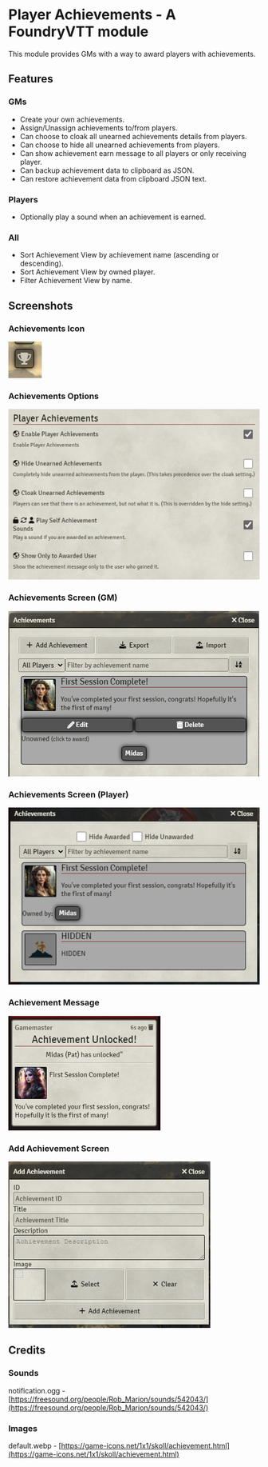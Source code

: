 # Player Achievements - A FoundryVTT module

This module provides GMs with a way to award players with achievements.

## Features
  ### GMs
  - Create your own achievements.
  - Assign/Unassign achievements to/from players.
  - Can choose to cloak all unearned achievements details from players.
  - Can choose to hide all unearned achievements from players.
  - Can show achievement earn message to all players or only receiving player.
  - Can backup achievement data to clipboard as JSON.
  - Can restore achievement data from clipboard JSON text.
 ### Players
  - Optionally play a sound when an achievement is earned.
 ### All
  - Sort Achievement View by achievement name (ascending or descending).
  - Sort Achievement View by owned player.
  - Filter Achievement View by name.

## Screenshots

### Achievements Icon

  <img src="./previews/achievementsIcon.png" title="Foundry Achievements Button"></img>


### Achievements Options

  <img src="./previews/achievementsOptions.png" title="Foundry Achievements Button"></img>


### Achievements Screen (GM)

  <img src="./previews/achievementScreen.png" title="Foundry Achievements Button"></img>


### Achievements Screen (Player)

  <img src="./previews/playerAchevementScreen.png" title="Foundry Achievements Button"></img>


### Achievement Message

  <img src="./previews/achievementMessage.png" title="Foundry Achievements Button"></img>


### Add Achievement Screen

  <img src="./previews/addAchievementScreen.png" title="Foundry Achievements Button"></img>


## Credits

### Sounds
  notification.ogg - [https://freesound.org/people/Rob_Marion/sounds/542043/](https://freesound.org/people/Rob_Marion/sounds/542043/)

### Images
  default.webp - [https://game-icons.net/1x1/skoll/achievement.html](https://game-icons.net/1x1/skoll/achievement.html)
